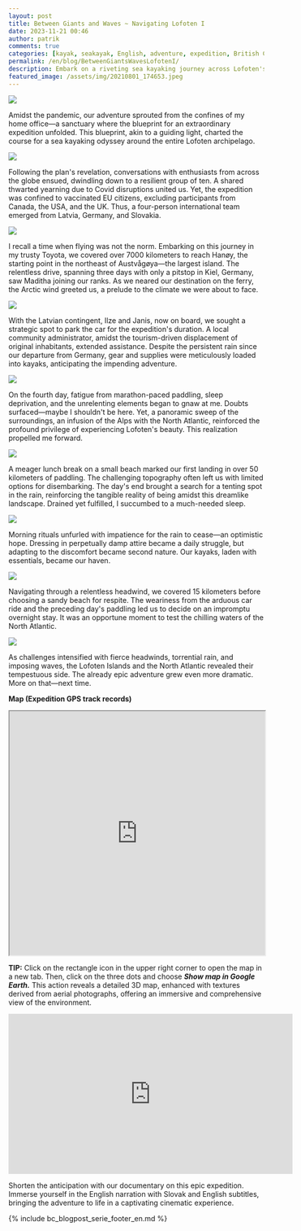```yaml
---
layout: post
title: Between Giants and Waves ~ Navigating Lofoten I
date: 2023-11-21 00:46
author: patrik
comments: true
categories: [kayak, seakayak, English, adventure, expedition, British Columbia, Canada, bear, seal, sealion, whale, outdoor]
permalink: /en/blog/BetweenGiantsWavesLofotenI/
description: Embark on a riveting sea kayaking journey across Lofoten's archipelago, where a diverse international team faced unprecedented challenges. Amidst relentless rain, unforgiving headwinds, and chilling waters, our expedition unfolded, revealing the raw beauty and tempestuous spirit of the North Atlantic. Join us in this gripping adventure.
featured_image: /assets/img/20210801_174653.jpeg
---
```

![](/assets/img/map-lof-2.jpg)

Amidst the pandemic, our adventure sprouted from the confines of my home office—a sanctuary where the blueprint for an extraordinary expedition unfolded. This blueprint, akin to a guiding light, charted the course for a sea kayaking odyssey around the entire Lofoten archipelago.

![](/assets/img/20210816_093138.jpeg)

Following the plan's revelation, conversations with enthusiasts from across the globe ensued, dwindling down to a resilient group of ten. A shared thwarted yearning due to Covid disruptions united us. Yet, the expedition was confined to vaccinated EU citizens, excluding participants from Canada, the USA, and the UK. Thus, a four-person international team emerged from Latvia, Germany, and Slovakia.

![](/assets/img/20210801_174653.jpeg)

I recall a time when flying was not the norm. Embarking on this journey in my trusty Toyota, we covered over 7000 kilometers to reach Hanøy, the starting point in the northeast of Austvågøya—the largest island. The relentless drive, spanning three days with only a pitstop in Kiel, Germany, saw Maditha joining our ranks. As we neared our destination on the ferry, the Arctic wind greeted us, a prelude to the climate we were about to face.

![](/assets/img/OI000004.jpeg)

With the Latvian contingent, Ilze and Janis, now on board, we sought a strategic spot to park the car for the expedition's duration. A local community administrator, amidst the tourism-driven displacement of original inhabitants, extended assistance. Despite the persistent rain since our departure from Germany, gear and supplies were meticulously loaded into kayaks, anticipating the impending adventure.


![](/assets/img/DSC_8226.jpeg)

On the fourth day, fatigue from marathon-paced paddling, sleep deprivation, and the unrelenting elements began to gnaw at me. Doubts surfaced—maybe I shouldn't be here. Yet, a panoramic sweep of the surroundings, an infusion of the Alps with the North Atlantic, reinforced the profound privilege of experiencing Lofoten's beauty. This realization propelled me forward.

![](/assets/img/OI000012.jpeg)

A meager lunch break on a small beach marked our first landing in over 50 kilometers of paddling. The challenging topography often left us with limited options for disembarking. The day's end brought a search for a tenting spot in the rain, reinforcing the tangible reality of being amidst this dreamlike landscape. Drained yet fulfilled, I succumbed to a much-needed sleep.

![](/assets/img/20210818_215104_951.jpeg)

Morning rituals unfurled with impatience for the rain to cease—an optimistic hope. Dressing in perpetually damp attire became a daily struggle, but adapting to the discomfort became second nature. Our kayaks, laden with essentials, became our haven.

![](/assets/img/OI000035.jpeg)

Navigating through a relentless headwind, we covered 15 kilometers before choosing a sandy beach for respite. The weariness from the arduous car ride and the preceding day's paddling led us to decide on an impromptu overnight stay. It was an opportune moment to test the chilling waters of the North Atlantic.

![](/assets/img/lof-map-1.jpg)

As challenges intensified with fierce headwinds, torrential rain, and imposing waves, the Lofoten Islands and the North Atlantic revealed their tempestuous side. The already epic adventure grew even more dramatic. More on that—next time.

**Map (Expedition GPS track records)**  
<iframe src="https://www.google.com/maps/d/embed?mid=1uvY8m_irvSvAgxb1ynELVqx_Ua9ZCkY&ehbc=2E312F" width="100%" height="480"></iframe>

**TIP:** Click on the rectangle icon in the upper right corner to open the map in a new tab. Then, click on the three dots and choose ***Show map in Google Earth.*** This action reveals a detailed 3D map, enhanced with textures derived from aerial photographs, offering an immersive and comprehensive view of the environment.

<iframe width="560" height="315" src="https://www.youtube.com/embed/BV9OnfBjgkk" title="The Lofoten Islands Circumnavigation" frameborder="0" allow="accelerometer; autoplay; clipboard-write; encrypted-media; gyroscope; picture-in-picture" allowfullscreen></iframe>

Shorten the anticipation with our documentary on this epic expedition. Immerse yourself in the English narration with Slovak and English subtitles, bringing the adventure to life in a captivating cinematic experience.

{% include bc_blogpost_serie_footer_en.md %}

